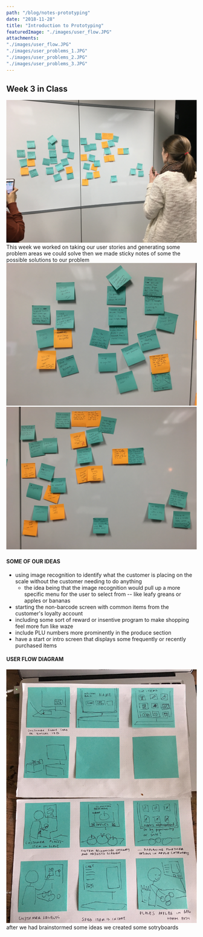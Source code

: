 ```yaml
---
path: "/blog/notes-prototyping"
date: "2018-11-28"
title: "Introduction to Prototyping"
featuredImage: "./images/user_flow.JPG"
attachments: 
"./images/user_flow.JPG"
"./images/user_problems_1.JPG"
"./images/user_problems_2.JPG"
"./images/user_problems_3.JPG"
---
```

## Week 3 in Class
![us looking at our sticky notes](./images/user_problems_3.JPG "User problem sticky")
This week we worked on taking our user stories and generating some problem areas we could solve
then we made sticky notes of some the possible solutions to our problem
![sticky notes user problems](./images/user_problems_1.JPG "User problem sticky")
![sticky notes user problems](./images/user_problems_2.JPG "User problem sticky")

#### SOME OF OUR IDEAS
* using image recognition to identify what the customer is placing on the scale without the customer needing to do anything
  * the idea being that the image recognition would pull up a more specific menu for the user to select from -- like leafy greans or apples or bananas 
* starting the non-barcode screen with common items from the customer's loyalty account
* including some sort of reward or insentive program to make shopping feel more fun like waze
* include PLU numbers more prominently in the produce section
* have a start or intro screen that displays some frequently or recently purchased items

#### USER FLOW DIAGRAM
![sticky notes user flow](./images/user_flow.JPG "User flow diagram")
after we had brainstormed some ideas we created some sotryboards 